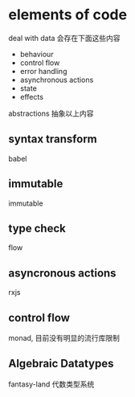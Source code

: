 # elements of code

deal with data 会存在下面这些内容

* behaviour
* control flow
* error handling
* asynchronous actions
* state
* effects

abstractions 抽象以上内容

## syntax transform

babel

## immutable

immutable

## type check

flow

## asyncronous actions

rxjs

## control flow

monad, 目前没有明显的流行库限制

## Algebraic Datatypes

fantasy-land 代数类型系统
